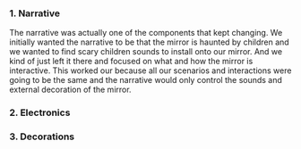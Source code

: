 <h3> 1. Narrative </h3> 
<p> The narrative was actually one of the components that kept changing. We initially wanted the narrative to be that the mirror is haunted by children and we wanted to find scary children sounds to install onto our mirror. And we kind of just left it there and focused on what and how the mirror is interactive. This worked our because all our scenarios and interactions were going to be the same and the narrative would only control the sounds and external decoration of the mirror. </p>

<h3> 2. Electronics </h3>


<h3> 3. Decorations </h3>
